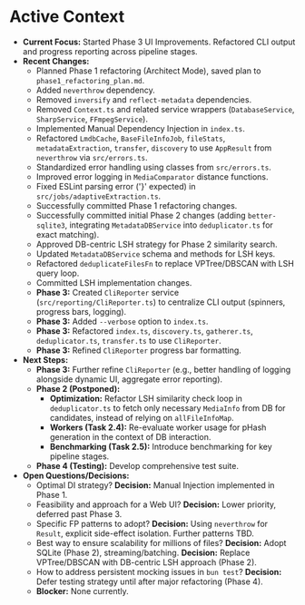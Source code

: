 <!-- Version: 2.9 | Last Updated: 2025-04-06 | Updated By: Cline -->

# Active Context

- **Current Focus:** Started Phase 3 UI Improvements. Refactored CLI output and progress reporting across pipeline stages.
- **Recent Changes:**
  - Planned Phase 1 refactoring (Architect Mode), saved plan to `phase1_refactoring_plan.md`.
  - Added `neverthrow` dependency.
  - Removed `inversify` and `reflect-metadata` dependencies.
  - Removed `Context.ts` and related service wrappers (`DatabaseService`, `SharpService`, `FFmpegService`).
  - Implemented Manual Dependency Injection in `index.ts`.
  - Refactored `LmdbCache`, `BaseFileInfoJob`, `fileStats`, `metadataExtraction`, `transfer`, `discovery` to use `AppResult` from `neverthrow` via `src/errors.ts`.
  - Standardized error handling using classes from `src/errors.ts`.
  - Improved error logging in `MediaComparator` distance functions.
  - Fixed ESLint parsing error ('}' expected) in `src/jobs/adaptiveExtraction.ts`.
  - Successfully committed Phase 1 refactoring changes.
  - Successfully committed initial Phase 2 changes (adding `better-sqlite3`, integrating `MetadataDBService` into `deduplicator.ts` for exact matching).
  - Approved DB-centric LSH strategy for Phase 2 similarity search.
  - Updated `MetadataDBService` schema and methods for LSH keys.
  - Refactored `deduplicateFilesFn` to replace VPTree/DBSCAN with LSH query loop.
  - Committed LSH implementation changes.
  - **Phase 3:** Created `CliReporter` service (`src/reporting/CliReporter.ts`) to centralize CLI output (spinners, progress bars, logging).
  - **Phase 3:** Added `--verbose` option to `index.ts`.
  - **Phase 3:** Refactored `index.ts`, `discovery.ts`, `gatherer.ts`, `deduplicator.ts`, `transfer.ts` to use `CliReporter`.
  - **Phase 3:** Refined `CliReporter` progress bar formatting.
- **Next Steps:**
  - **Phase 3:** Further refine `CliReporter` (e.g., better handling of logging alongside dynamic UI, aggregate error reporting).
  - **Phase 2 (Postponed):**
    - **Optimization:** Refactor LSH similarity check loop in `deduplicator.ts` to fetch only necessary `MediaInfo` from DB for candidates, instead of relying on `allFileInfoMap`.
    - **Workers (Task 2.4):** Re-evaluate worker usage for pHash generation in the context of DB interaction.
    - **Benchmarking (Task 2.5):** Introduce benchmarking for key pipeline stages.
  - **Phase 4 (Testing):** Develop comprehensive test suite.
- **Open Questions/Decisions:**
  - Optimal DI strategy? **Decision:** Manual Injection implemented in Phase 1.
  - Feasibility and approach for a Web UI? **Decision:** Lower priority, deferred past Phase 3.
  - Specific FP patterns to adopt? **Decision:** Using `neverthrow` for `Result`, explicit side-effect isolation. Further patterns TBD.
  - Best way to ensure scalability for millions of files? **Decision:** Adopt SQLite (Phase 2), streaming/batching. **Decision:** Replace VPTree/DBSCAN with DB-centric LSH approach (Phase 2).
  - How to address persistent mocking issues in `bun test`? **Decision:** Defer testing strategy until after major refactoring (Phase 4).
  - **Blocker:** None currently.
